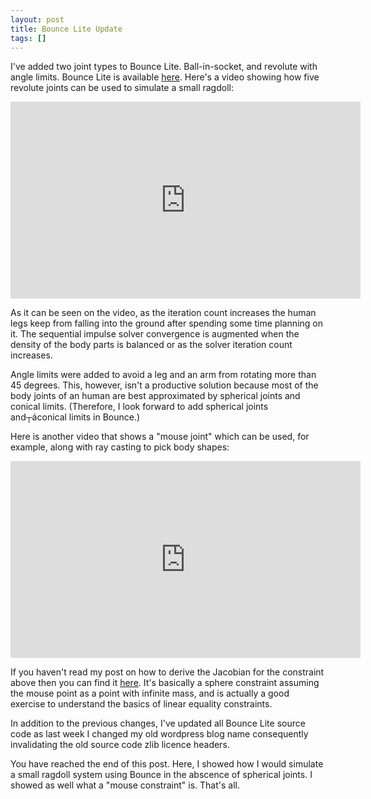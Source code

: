 ```yaml
---
layout: post
title: Bounce Lite Update
tags: []
---
```


I've added two joint types to Bounce Lite. Ball-in-socket, and revolute with angle limits. Bounce Lite is available [here](https://github.com/irlanrobson/Bounce).  Here's a video showing how five revolute joints can be used to simulate a small ragdoll:

<iframe width="560" height="315" src="https://www.youtube.com/embed/Xfu-hYiAhFk" frameborder="0" allow="accelerometer; autoplay; encrypted-media; gyroscope; picture-in-picture" allowfullscreen></iframe>

As it can be seen on the video, as the iteration count increases the human legs keep from falling into the ground after spending some time planning on it. The sequential impulse solver convergence is augmented when the density of the body parts is balanced or as the solver iteration count increases.

Angle limits were added to avoid a leg and an arm from rotating more than 45 degrees. This, however, isn't a productive solution because most of the body joints of an human are best approximated by spherical joints and conical limits. (Therefore, I look forward to add spherical joints and┬áconical limits in Bounce.)

Here is another video that shows a "mouse joint" which can be used, for example, along with ray casting to pick body shapes:

<iframe width="560" height="315" src="https://www.youtube.com/embed/CX7ml-p-bx4" frameborder="0" allow="accelerometer; autoplay; encrypted-media; gyroscope; picture-in-picture" allowfullscreen></iframe>

If you haven't read my post on how to derive the Jacobian for the constraint above then you can find it [here](/2015/08/22/mouse-constraint-derivation.html). It's basically a sphere constraint assuming the mouse point as a point with infinite mass, and is actually a good exercise to understand the basics of linear equality constraints.

In addition to the previous changes, I've updated all Bounce Lite source code as last week I changed my old wordpress blog name consequently invalidating the old source code zlib licence headers.

You have reached the end of this post. Here, I showed how I would simulate a small ragdoll system using Bounce in the abscence of spherical joints. I showed as well what a "mouse constraint" is. That's all.